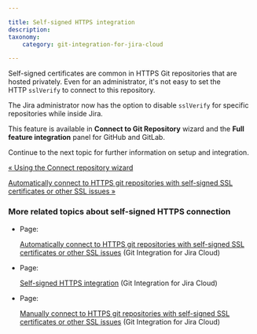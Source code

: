 ```yaml
---

title: Self-signed HTTPS integration
description:
taxonomy:
    category: git-integration-for-jira-cloud

---
```

Self-signed certificates are common in HTTPS Git repositories that are hosted privately. Even for an administrator, it's not easy to set the HTTP `sslVerify` to connect to this repository.

The Jira administrator now has the option to disable `sslVerify` for specific repositories while inside Jira.

This feature is available in **Connect to Git Repository** wizard and the **Full feature integration** panel for GitHub and GitLab.

Continue to the next topic for further information on setup and integration.

[« Using the Connect repository wizard](/wiki/spaces/GITCLOUD/pages/1923024154/Using+the+Single+git+integration+wizard)

[Automatically connect to HTTPS git repositories with self-signed SSL certificates or other SSL issues »](/wiki/spaces/GITCLOUD/pages/1923024398/Automatically+connect+to+HTTPS+git+repositories+with+self-signed+SSL+certificates+or+other+SSL+issues)

### More related topics about self-signed HTTPS connection

*   Page:

    [Automatically connect to HTTPS git repositories with self-signed SSL certificates or other SSL issues](/wiki/spaces/GITCLOUD/pages/1923024398/Automatically+connect+to+HTTPS+git+repositories+with+self-signed+SSL+certificates+or+other+SSL+issues) (Git Integration for Jira Cloud)

*   Page:

    [Self-signed HTTPS integration](/wiki/spaces/GITCLOUD/pages/1923024386/Self-signed+HTTPS+integration) (Git Integration for Jira Cloud)

*   Page:

    [Manually connect to HTTPS git repositories with self-signed SSL certificates or other SSL issues](/wiki/spaces/GITCLOUD/pages/1923024437/Manually+connect+to+HTTPS+git+repositories+with+self-signed+SSL+certificates+or+other+SSL+issues) (Git Integration for Jira Cloud)